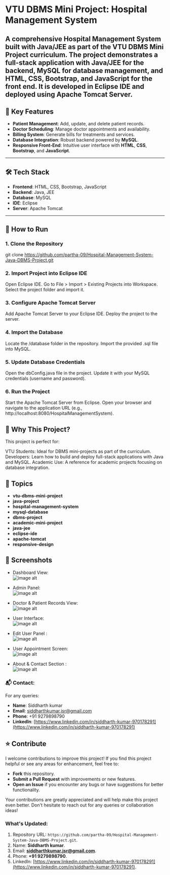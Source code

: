 # VTU DBMS Mini Project: Hospital Management System

A comprehensive Hospital Management System built with Java/JEE as part of the VTU DBMS Mini Project curriculum. The project demonstrates a full-stack application with Java/JEE for the backend, MySQL for database management, and HTML, CSS, Bootstrap, and JavaScript for the front end. It is developed in Eclipse IDE and deployed using Apache Tomcat Server.
---

## 🌟 Key Features
- **Patient Management**: Add, update, and delete patient records.
- **Doctor Scheduling**: Manage doctor appointments and availability.
- **Billing System**: Generate bills for treatments and services.
- **Database Integration**: Robust backend powered by **MySQL**.
- **Responsive Front-End**: Intuitive user interface with **HTML**, **CSS**, **Bootstrap**, and **JavaScript**.

---

## 🛠️ Tech Stack
- **Frontend**: HTML, CSS, Bootstrap, JavaScript
- **Backend**: Java, JEE
- **Database**: MySQL
- **IDE**: Eclipse
- **Server**: Apache Tomcat

---

## 🚀 How to Run

### 1. Clone the Repository
git clone https://github.com/partha-09/Hospital-Management-System-Java-DBMS-Project.git
### 2. Import Project into Eclipse IDE
Open Eclipse IDE.
Go to File > Import > Existing Projects into Workspace.
Select the project folder and import it.
### 3. Configure Apache Tomcat Server
Add Apache Tomcat Server to your Eclipse IDE.
Deploy the project to the server.
### 4. Import the Database
Locate the /database folder in the repository.
Import the provided .sql file into MySQL.
### 5. Update Database Credentials
Open the dbConfig.java file in the project.
Update it with your MySQL credentials (username and password).
### 6. Run the Project
Start the Apache Tomcat Server from Eclipse.
Open your browser and navigate to the application URL (e.g., http://localhost:8080/HospitalManagementSystem).

## 📖 Why This Project?

This project is perfect for:

VTU Students: Ideal for DBMS mini-projects as part of the curriculum.
Developers: Learn how to build and deploy full-stack applications with Java and MySQL.
Academic Use: A reference for academic projects focusing on database integration.

## 📌 Topics

- **vtu-dbms-mini-project**
- **java-project**
- **hospital-management-system**
- **mysql-database**
- **dbms-project**
- **academic-mini-project**
- **java-jee**
- **eclipse-ide**
- **apache-tomcat**
- **responsive-design**


## 📸 Screenshots

- Dashboard View:  
![image alt](https://github.com/Sidsuperkn/Hospital_Management_System/blob/main/Image%201.jpg)

- Admin Panel:  
![image alt](https://github.com/Sidsuperkn/Hospital_Management_System/blob/main/Image%202.jpg)

- Doctor & Patient Records View:  
![image alt](https://github.com/Sidsuperkn/Hospital_Management_System/blob/main/Image%203.jpg)

- User Interface:  
![image alt](https://github.com/Sidsuperkn/Hospital_Management_System/blob/main/Image%204.jpg)

- Edit User Panel :  
![image alt](https://github.com/Sidsuperkn/Hospital_Management_System/blob/main/Image%205.jpg)

- User Appointment Screen:  
![image alt](https://github.com/Sidsuperkn/Hospital_Management_System/blob/main/Image%207.jpg)

- About & Contact Section :  
![image alt](https://github.com/Sidsuperkn/Hospital_Management_System/blob/main/Image%208.jpg)


### 📬 Contact:

For any queries:

- **Name**: Siddharth kumar
- **Email**: [siddharthkumar.jsr@gmail.com](mailto:siddharthkumar.jsr@gmail.com)
- **Phone**: +91 9279898790
- **LinkedIn**: [https://www.linkedin.com/in/siddharth-kumar-970178291](https://www.linkedin.com/in/siddharth-kumar-970178291)


## ⭐ Contribute

I welcome contributions to improve this project! If you find this project helpful or see any areas for enhancement, feel free to:

- **Fork** this repository.
- **Submit a Pull Request** with improvements or new features.
- **Open an Issue** if you encounter any bugs or have suggestions for better functionality.

Your contributions are greatly appreciated and will help make this project even better. Don't hesitate to reach out for any queries or collaboration ideas!


### What's Updated:
1. Repository URL: `https://github.com/partha-09/Hospital-Management-System-Java-DBMS-Project.git`.
2. Name: **Siddharth kumar**.
3. Email: **siddharthkumar.jsr@gmail.com**.
4. Phone: **+91 9279898790**.
5. LinkedIn: [https://www.linkedin.com/in/siddharth-kumar-970178291](https://www.linkedin.com/in/siddharth-kumar-970178291).
